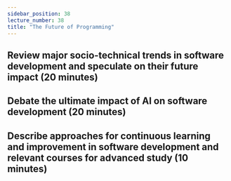 ```yaml
---
sidebar_position: 38
lecture_number: 38
title: "The Future of Programming"
---
```


## Review major socio-technical trends in software development and speculate on their future impact (20 minutes)

## Debate the ultimate impact of AI on software development (20 minutes)

## Describe approaches for continuous learning and improvement in software development and relevant courses for advanced study (10 minutes)
